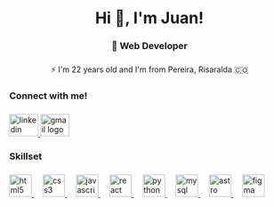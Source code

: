 <h1 align="center">Hi 👋, I'm Juan!</h1>

###

<h3 align="center">🚀 Web Developer</h3>

###

<p align="center">⚡️ I'm 22 years old and I'm from Pereira, Risaralda 🇨🇴</p>

###

###

<h3 align="left">Connect with me!</h3>

###

<div align="left">
  <a href="https://www.linkedin.com/in/juan-david-702a6a306/" target="_blank">
    <img src="https://raw.githubusercontent.com/maurodesouza/profile-readme-generator/master/src/assets/icons/social/linkedin/default.svg" width="52" height="40" alt="linkedin logo"  />
  </a>
  <a href="mailto:medrandajuan843@gmail.com" target="_blank">
    <img src="https://raw.githubusercontent.com/maurodesouza/profile-readme-generator/master/src/assets/icons/social/gmail/default.svg" width="52" height="40" alt="gmail logo"  />
  </a>
</div>

###

<h3 align="left">Skillset</h3>

###

<div align="left">
  <a target="_blank" href="https://developer.mozilla.org/es/docs/Web/HTML">
    <img
      src="https://skillicons.dev/icons?i=html"
      height="40"
      alt="html5 logo"
    />
  </a>
  <img width="12" />
  <a target="_blank" href="https://developer.mozilla.org/en-US/docs/Web/CSS">
    <img src="https://skillicons.dev/icons?i=css" height="40" alt="css3 logo" />
  </a>
  <img width="12" />
  <a
    target="_blank"
    href="https://developer.mozilla.org/es/docs/Web/JavaScript"
  >
    <img
      src="https://skillicons.dev/icons?i=js"
      height="40"
      alt="javascript logo"
    />
  </a>
  <img width="12" />
  <a target="_blank" href="https://react.dev/">
    <img
      src="https://skillicons.dev/icons?i=react"
      height="40"
      alt="react logo"
    />
  </a>
  <img width="12" />
  <a target="_blank" href="https://www.python.org/">
    <img
      src="https://skillicons.dev/icons?i=python"
      height="40"
      alt="python logo"
    />
  </a>
  <img width="12" />
  <a target="_blank" href="https://www.mysql.com/">
    <img
      src="https://skillicons.dev/icons?i=mysql"
      height="40"
      alt="mysql logo"
    />
  </a>
  <img width="12" />
  <a target="_blank" href="https://astro.build/https://astro.build/">
    <img
      src="https://skillicons.dev/icons?i=astro"
      height="40"
      alt="astro logo"
    />
  </a>
  <img width="12" />
  <a target="_blank" href="https://www.figma.com/">
    <img
      src="https://skillicons.dev/icons?i=figma"
      height="40"
      alt="figma logo"
    />
  </a>
</div>

###




###

    
 
 




